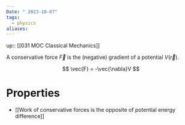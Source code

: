 ```yaml
---
Date: " 2023-10-07"
tags:
  - physics
aliases:
---
```

up:: [[031 MOC Classical Mechanics]]

A conservative force $\vec{F}$ is the (negative) gradient of a potential $V(\vec{r})$. 

$$
\vec{F} = -\vec{\nabla}V
$$

# Properties
- [[Work of conservative forces is the opposite of potential energy difference]]